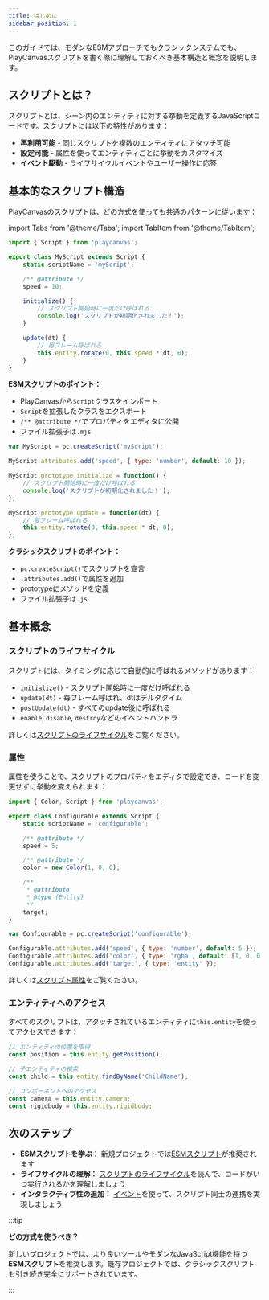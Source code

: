 ```yaml
---
title: はじめに
sidebar_position: 1
---
```


このガイドでは、モダンなESMアプローチでもクラシックシステムでも、PlayCanvasスクリプトを書く際に理解しておくべき基本構造と概念を説明します。

## スクリプトとは？

スクリプトとは、シーン内のエンティティに対する挙動を定義するJavaScriptコードです。スクリプトには以下の特性があります：

* **再利用可能** - 同じスクリプトを複数のエンティティにアタッチ可能
* **設定可能** - 属性を使ってエンティティごとに挙動をカスタマイズ
* **イベント駆動** - ライフサイクルイベントやユーザー操作に応答

## 基本的なスクリプト構造

PlayCanvasのスクリプトは、どの方式を使っても共通のパターンに従います：

import Tabs from '@theme/Tabs';
import TabItem from '@theme/TabItem';

<Tabs defaultValue="esm" groupId='script-code'>
<TabItem value="esm" label="ESM（推奨）">

```javascript
import { Script } from 'playcanvas';

export class MyScript extends Script {
    static scriptName = 'myScript';

    /** @attribute */
    speed = 10;

    initialize() {
        // スクリプト開始時に一度だけ呼ばれる
        console.log('スクリプトが初期化されました！');
    }

    update(dt) {
        // 毎フレーム呼ばれる
        this.entity.rotate(0, this.speed * dt, 0);
    }
}
```

**ESMスクリプトのポイント：**

* PlayCanvasから`Script`クラスをインポート
* `Script`を拡張したクラスをエクスポート
* `/** @attribute */`でプロパティをエディタに公開
* ファイル拡張子は`.mjs`

</TabItem>
<TabItem value="classic" label="クラシック">

```javascript
var MyScript = pc.createScript('myScript');

MyScript.attributes.add('speed', { type: 'number', default: 10 });

MyScript.prototype.initialize = function() {
    // スクリプト開始時に一度だけ呼ばれる
    console.log('スクリプトが初期化されました！');
};

MyScript.prototype.update = function(dt) {
    // 毎フレーム呼ばれる
    this.entity.rotate(0, this.speed * dt, 0);
};
```

**クラシックスクリプトのポイント：**

* `pc.createScript()`でスクリプトを宣言
* `.attributes.add()`で属性を追加
* prototypeにメソッドを定義
* ファイル拡張子は`.js`

</TabItem>
</Tabs>

## 基本概念

### スクリプトのライフサイクル

スクリプトには、タイミングに応じて自動的に呼ばれるメソッドがあります：

* `initialize()` - スクリプト開始時に一度だけ呼ばれる
* `update(dt)` - 毎フレーム呼ばれ、dtはデルタタイム
* `postUpdate(dt)` - すべてのupdate後に呼ばれる
* `enable`, `disable`, `destroy`などのイベントハンドラ

詳しくは[スクリプトのライフサイクル](./script-lifecycle.md)をご覧ください。

### 属性

属性を使うことで、スクリプトのプロパティをエディタで設定でき、コードを変更せずに挙動を変えられます：

<Tabs defaultValue="esm" groupId='script-code'>
<TabItem value="esm" label="ESM">

```javascript
import { Color, Script } from 'playcanvas';

export class Configurable extends Script {
    static scriptName = 'configurable';

    /** @attribute */
    speed = 5;

    /** @attribute */
    color = new Color(1, 0, 0);

    /** 
     * @attribute 
     * @type {Entity}
     */
    target;
}
```

</TabItem>
<TabItem value="classic" label="Classic">

```javascript
var Configurable = pc.createScript('configurable');

Configurable.attributes.add('speed', { type: 'number', default: 5 });
Configurable.attributes.add('color', { type: 'rgba', default: [1, 0, 0, 1] });
Configurable.attributes.add('target', { type: 'entity' });
```

</TabItem>
</Tabs>

詳しくは[スクリプト属性](./script-attributes/index.md)をご覧ください。

### エンティティへのアクセス

すべてのスクリプトは、アタッチされているエンティティに`this.entity`を使ってアクセスできます：

```javascript
// エンティティの位置を取得
const position = this.entity.getPosition();

// 子エンティティの検索
const child = this.entity.findByName('ChildName');

// コンポーネントへのアクセス
const camera = this.entity.camera;
const rigidbody = this.entity.rigidbody;
```

## 次のステップ

* **ESMスクリプトを学ぶ：** 新規プロジェクトでは[ESMスクリプト](./esm-scripts.md)が推奨されます
* **ライフサイクルの理解：** [スクリプトのライフサイクル](./script-lifecycle.md)を読んで、コードがいつ実行されるかを理解しましょう
* **インタラクティブ性の追加：** [イベント](./events.md)を使って、スクリプト同士の連携を実現しましょう

:::tip

**どの方式を使うべき？**

新しいプロジェクトでは、より良いツールやモダンなJavaScript機能を持つ**ESMスクリプト**を推奨します。既存プロジェクトでは、クラシックスクリプトも引き続き完全にサポートされています。

:::
